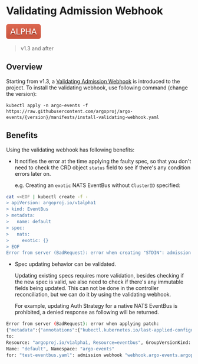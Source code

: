 # Validating Admission Webhook

![alpha](assets/alpha.svg)

> v1.3 and after

## Overview

Starting from v1.3, a
[Validating Admission Webhook](https://kubernetes.io/docs/reference/access-authn-authz/admission-controllers/#validatingadmissionwebhook)
is introduced to the project. To install the validating webhook, use following
command (change the version):

```shell
kubectl apply -n argo-events -f https://raw.githubusercontent.com/argoproj/argo-events/{version}/manifests/install-validating-webhook.yaml
```

## Benefits

Using the validating webhook has following benefits:

- It notifies the error at the time applying the faulty spec, so that you don't
  need to check the CRD object `status` field to see if there's any condition
  errors later on.

  e.g. Creating an `exotic` NATS EventBus without `ClusterID` specified:

```sh
cat <<EOF | kubectl create -f -
> apiVersion: argoproj.io/v1alpha1
> kind: EventBus
> metadata:
>   name: default
> spec:
>   nats:
>     exotic: {}
> EOF
Error from server (BadRequest): error when creating "STDIN": admission webhook "webhook.argo-events.argoproj.io" denied the request: "spec.nats.exotic.clusterID" is missing
```

- Spec updating behavior can be validated.

  Updating existing specs requires more validation, besides checking if the new
  spec is valid, we also need to check if there's any immutable fields being
  updated. This can not be done in the controller reconciliation, but we can do
  it by using the validating webhook.

  For example, updating Auth Strategy for a native NATS EventBus is prohibited,
  a denied response as following will be returned.

```sh
Error from server (BadRequest): error when applying patch:
{"metadata":{"annotations":{"kubectl.kubernetes.io/last-applied-configuration":"{\"apiVersion\":\"argoproj.io/v1alpha1\",\"kind\":\"EventBus\",\"metadata\":{\"annotations\":{},\"name\":\"default\",\"namespace\":\"argo-events\"},\"spec\":{\"nats\":{\"native\":{\"replicas\":3}}}}\n"}},"spec":{"nats":{"native":{"auth":null,"maxAge":null,"securityContext":null}}}}
to:
Resource: "argoproj.io/v1alpha1, Resource=eventbus", GroupVersionKind: "argoproj.io/v1alpha1, Kind=EventBus"
Name: "default", Namespace: "argo-events"
for: "test-eventbus.yaml": admission webhook "webhook.argo-events.argoproj.io" denied the request: "spec.nats.native.auth" is immutable, can not be updated
```
